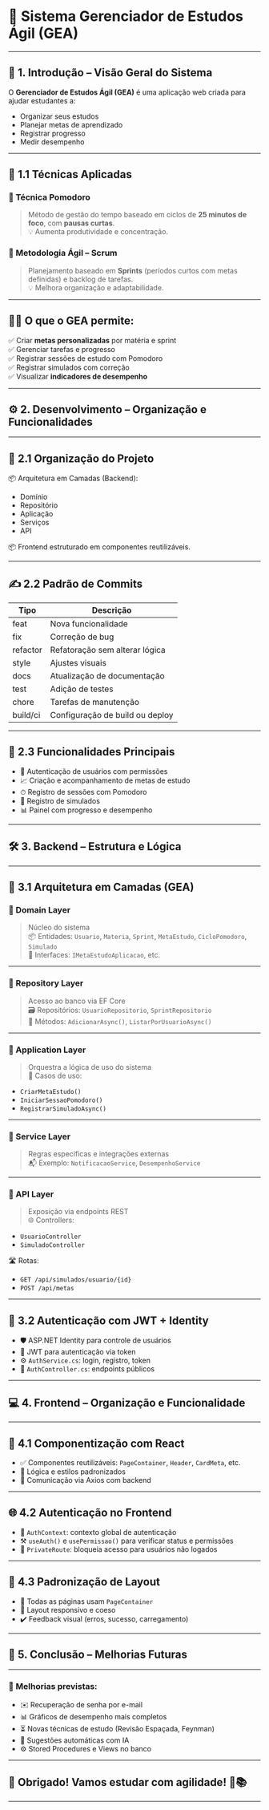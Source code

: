 # 🎤 Sistema Gerenciador de Estudos Ágil (GEA)

---

## 📘 1. Introdução – Visão Geral do Sistema

O **Gerenciador de Estudos Ágil (GEA)** é uma aplicação web criada para ajudar estudantes a:

- Organizar seus estudos
- Planejar metas de aprendizado
- Registrar progresso
- Medir desempenho

---

## 📘 1.1 Técnicas Aplicadas

### 🔹 Técnica Pomodoro
> Método de gestão do tempo baseado em ciclos de **25 minutos de foco**, com **pausas curtas**.  
💡 Aumenta produtividade e concentração.

### 🔹 Metodologia Ágil – Scrum
> Planejamento baseado em **Sprints** (períodos curtos com metas definidas) e backlog de tarefas.  
💡 Melhora organização e adaptabilidade.

---

## 🧑‍🎓 O que o GEA permite:

✅ Criar **metas personalizadas** por matéria e sprint  
✅ Gerenciar tarefas e progresso  
✅ Registrar sessões de estudo com Pomodoro  
✅ Registrar simulados com correção  
✅ Visualizar **indicadores de desempenho**

---

## ⚙️ 2. Desenvolvimento – Organização e Funcionalidades

---

## 📁 2.1 Organização do Projeto

📦 Arquitetura em Camadas (Backend):  
- Domínio  
- Repositório  
- Aplicação  
- Serviços  
- API

📦 Frontend estruturado em componentes reutilizáveis.

---

## ✍️ 2.2 Padrão de Commits

| Tipo       | Descrição                        |
|------------|----------------------------------|
| feat       | Nova funcionalidade              |
| fix        | Correção de bug                  |
| refactor   | Refatoração sem alterar lógica   |
| style      | Ajustes visuais                  |
| docs       | Atualização de documentação      |
| test       | Adição de testes                 |
| chore      | Tarefas de manutenção            |
| build/ci   | Configuração de build ou deploy  |

---

## 🧠 2.3 Funcionalidades Principais

- 👤 Autenticação de usuários com permissões
- 📈 Criação e acompanhamento de metas de estudo
- ⏱ Registro de sessões com Pomodoro
- 📘 Registro de simulados
- 📊 Painel com progresso e desempenho

---

## 🛠️ 3. Backend – Estrutura e Lógica

---

## 🧱 3.1 Arquitetura em Camadas (GEA)

### 🔹 Domain Layer
> Núcleo do sistema  
📦 Entidades: `Usuario`, `Materia`, `Sprint`, `MetaEstudo`, `CicloPomodoro`, `Simulado`  
🔧 Interfaces: `IMetaEstudoAplicacao`, etc.

---

### 🔹 Repository Layer
> Acesso ao banco via EF Core  
🗃️ Repositórios: `UsuarioRepositorio`, `SprintRepositorio`  
🔁 Métodos: `AdicionarAsync()`, `ListarPorUsuarioAsync()`

---

### 🔹 Application Layer
> Orquestra a lógica de uso do sistema  
🧩 Casos de uso:  
- `CriarMetaEstudo()`  
- `IniciarSessaoPomodoro()`  
- `RegistrarSimuladoAsync()`

---

### 🔹 Service Layer
> Regras específicas e integrações externas  
📬 Exemplo: `NotificacaoService`, `DesempenhoService`

---

### 🔹 API Layer
> Exposição via endpoints REST  
🌐 Controllers:  
- `UsuarioController`  
- `SimuladoController`

🛣️ Rotas:  
- `GET /api/simulados/usuario/{id}`  
- `POST /api/metas`

---

## 🔐 3.2 Autenticação com JWT + Identity

- 🛡️ ASP.NET Identity para controle de usuários  
- 🔐 JWT para autenticação via token  
- ⚙️ `AuthService.cs`: login, registro, token  
- 🔄 `AuthController.cs`: endpoints públicos

---

## 💻 4. Frontend – Organização e Funcionalidade

---

## 🧩 4.1 Componentização com React

- ✅ Componentes reutilizáveis: `PageContainer`, `Header`, `CardMeta`, etc.  
- 🧼 Lógica e estilos padronizados  
- 🔁 Comunicação via Axios com backend

---

## 🌐 4.2 Autenticação no Frontend

- 🔄 `AuthContext`: contexto global de autenticação  
- ⚒️ `useAuth()` e `usePermissao()` para verificar status e permissões  
- 🔐 `PrivateRoute`: bloqueia acesso para usuários não logados

---

## 🧱 4.3 Padronização de Layout

- 💼 Todas as páginas usam `PageContainer`  
- 🔄 Layout responsivo e coeso  
- ✔️ Feedback visual (erros, sucesso, carregamento)

---

## 🚀 5. Conclusão – Melhorias Futuras

---

### 🧠 Melhorias previstas:

- ✉️ Recuperação de senha por e-mail  
- 📊 Gráficos de desempenho mais completos  
- ⏳ Novas técnicas de estudo (Revisão Espaçada, Feynman)  
- 🤖 Sugestões automáticas com IA  
- ⚙️ Stored Procedures e Views no banco

---

## 💬 Obrigado! Vamos estudar com agilidade! 🧠📚

---